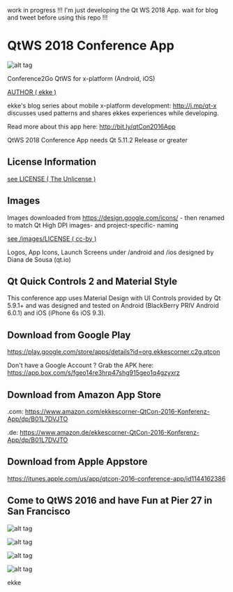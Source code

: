 work in progress !!! I'm just developing the Qt WS 2018 App. wait for blog and tweet before using this repo !!!

# QtWS 2018 Conference App
![alt tag](https://appbus.files.wordpress.com/2018/10/icon.png  "QtWS 2018 App Logo")

Conference2Go QtWS for x-platform (Android, iOS)

[AUTHOR ( ekke )](AUTHOR.md)

ekke's blog series about mobile x-platform development: http://j.mp/qt-x discusses used patterns and shares ekkes experiences while developing.

Read more about this app here:
http://bit.ly/qtCon2016App

QtWS 2018 Conference App needs Qt 5.11.2 Release or greater

## License Information
[see LICENSE ( The Unlicense )](LICENSE)

## Images
Images downloaded from https://design.google.com/icons/ - then renamed to match Qt High DPI images- and project-specific- naming

[see /images/LICENSE ( cc-by )](images/LICENSE)

Logos, App Icons, Launch Screens under /android and /ios designed by
Diana de Sousa (qt.io)

## Qt Quick Controls 2 and Material Style
This conference app uses Material Design with UI Controls provided by Qt 5.9.1+ and was designed and tested on Android (BlackBerry PRIV Android 6.0.1) and iOS (iPhone 6s iOS 9.3).

## Download from Google Play
https://play.google.com/store/apps/details?id=org.ekkescorner.c2g.qtcon

Don't have a Google Account ? Grab the APK here: https://app.box.com/s/fgeo14re3hrp47shg915geo1q4gzyxrz

## Download from Amazon App Store
.com: https://www.amazon.com/ekkescorner-QtCon-2016-Konferenz-App/dp/B01L7DVJTO

.de: https://www.amazon.de/ekkescorner-QtCon-2016-Konferenz-App/dp/B01L7DVJTO

## Download from Apple Appstore
https://itunes.apple.com/us/app/qtcon-2016-conference-app/id1144162386

## Come to QtWS 2016 and have Fun at Pier 27 in San Francisco
![alt tag](https://appbus.files.wordpress.com/2016/08/01_venue.png  "QtWS 2016 Conference App at Pier 27 in San Francisco")

![alt tag](https://appbus.files.wordpress.com/2016/08/02_schedule.png  "QtWS 2016 Conference App - Schedule")

![alt tag](https://appbus.files.wordpress.com/2016/08/04_speakerlist.png  "QtWS 2016 Conference App - Speaker")

![alt tag](https://appbus.files.wordpress.com/2016/08/06_drawer.png  "QtWS 2016 Conference App - Drawer")

ekke
